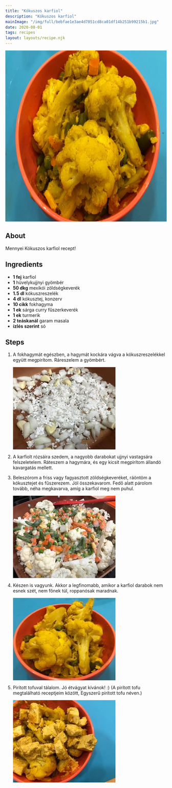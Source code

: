 ```yaml
---
title: "Kókuszos karfiol"
description: "Kókuszos karfiol"
mainImage: "/img/full/bebfae1e3ae4d7051cd8ca01df14b251b99215b1.jpg"
date: 2020-08-01
tags: recipes
layout: layouts/recipe.njk
---
```

                        
<p align="center"><a href="https://cookpad.com/hu/receptek/13321402-kokuszos-karfiol" rel="Recipe source page"><img width="751" height="532" src="/img/full/bebfae1e3ae4d7051cd8ca01df14b251b99215b1.jpg"/></a></p>

## About
Mennyei Kókuszos karfiol recept! 

>  

## Ingredients
* **1 fej** karfiol
* **1** hüvelykujjnyi gyömbér
* **50 dkg** mexikói zöldségkeverék
* **1.5 dl** kókuszreszelék
* **4 dl** kókusztej, konzerv
* **10 cikk** fokhagyma
* **1 ek** sárga curry fűszerkeverék
* **1 ek** turmerik
* **2 teáskanál** garam masala
* **ízlés szerint** só

## Steps

1. A fokhagymát egészben, a hagymát kockára vágva a kókuszreszelékkel együtt megpirítom. Ráreszelem a gyömbért.
 
    <p><img width="320" height="256" align="left" src="/img/full/a0429c2ae85edbdf004b61286dbb555378ad23ae.jpg"/></p><div style="clear: both"/>

2. A karfiolt rózsáira szedem, a nagyobb darabokat ujjnyi vastagsára felszeletelem. Ráteszem a hagymára, és egy kicsit megpirítom állandó kavargatás mellett.
 
    <div style="clear: both"/>

3. Beleszórom a friss vagy fagyasztott zöldségkeveréket, ráöntöm a kókusztejet és fűszerezem. Jól összekavarom. Fedő alatt párolom tovább, néha megkavarva, amíg a karfiol meg nem puhul.
 
    <p><img width="320" height="256" align="left" src="/img/full/a8a5c686e3c52b77ddda0e8b357210332f9b6ceb.jpg"/></p><div style="clear: both"/>

4. Készen is vagyunk. Akkor a legfinomabb, amikor a karfiol darabok nem esnek szét, nem főnek túl, roppanósak maradnak.
 
    <p><img width="320" height="256" align="left" src="/img/full/e456b85eb720493ddfcf3ee1671338cbb2e8e1c6.jpg"/></p><div style="clear: both"/>

5. Pirított tofuval tálalom. Jó étvágyat kívánok! :) (A pirított tofu megtalálható receptjeim között, Egyszerű pirított tofu néven.)
 
    <p><img width="320" height="256" align="left" src="/img/full/d2f831aa7bdaa317bd2334571ea1014a5b125a57.jpg"/></p><div style="clear: both"/>

